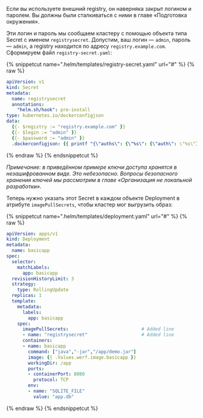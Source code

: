 Если вы используете внешний registry, он наверняка закрыт логином и паролем. Вы должны были сталкиваться с ними в главе «Подготовка окружения».

Эти логин и пароль мы сообщаем кластеру с помощью объекта типа Secret с именем `registrysecret`. Допустим, ваш логин — `admin`, пароль — `admin`, а registry находится по адресу `registry.example.com`. Сформируем файл `registry-secret.yaml`:

{% snippetcut name=".helm/templates/registry-secret.yaml" url="#" %}
{% raw %}
```yaml
apiVersion: v1
kind: Secret
metadata:
  name: registrysecret
  annotations:
    "helm.sh/hook": pre-install
type: kubernetes.io/dockerconfigjson
data:
  {{- $registry := "registry.example.com" }}
  {{- $login := "admin" }}
  {{- $password := "admin" }}
  .dockerconfigjson: {{ printf "{\"auths\": {\"%s\": {\"auth\": \"%s\"}}}" $registry (printf "%s:%s" $login $password | b64enc) | b64enc }}
```
{% endraw %}
{% endsnippetcut %}

_Примечание: в приведённом примере ключи доступа хранятся в незашифрованном виде. Это небезопасно. Вопросы безопасного хранения ключей мы рассмотрим в главе «Организация не локальной разработки»._

Теперь нужно указать этот Secret в каждом объекте Deployment в атрибуте `imagePullSecrets`, чтобы кластер мог выгрузить образ:

{% snippetcut name=".helm/templates/deployment.yaml" url="#" %}
{% raw %}
```yaml
apiVersion: apps/v1
kind: Deployment
metadata:
  name: basicapp
spec:
  selector:
    matchLabels:
      app: basicapp
  revisionHistoryLimit: 3
  strategy:
    type: RollingUpdate
  replicas: 1
  template:
    metadata:
      labels:
        app: basicapp
    spec:
      imagePullSecrets:                           # Added line
      - name: "registrysecret"                    # Added line
      containers:
      - name: basicapp
        command: ["java","-jar","/app/demo.jar"]
        image: {{ .Values.werf.image.basicapp }}
        workingDir: /app
        ports:
        - containerPort: 8080
          protocol: TCP
        env:
        - name: "SQLITE_FILE"
          value: "app.db"
```
{% endraw %}
{% endsnippetcut %}
